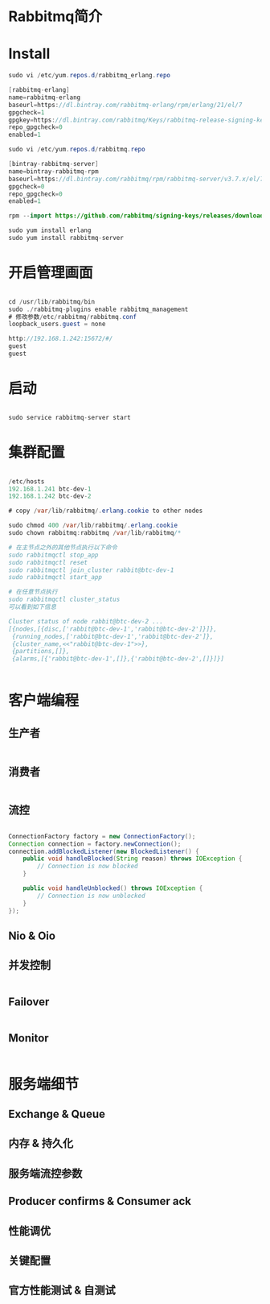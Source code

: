 # Rabbitmq简介



# Install
```java  
sudo vi /etc/yum.repos.d/rabbitmq_erlang.repo

[rabbitmq-erlang]
name=rabbitmq-erlang
baseurl=https://dl.bintray.com/rabbitmq-erlang/rpm/erlang/21/el/7
gpgcheck=1
gpgkey=https://dl.bintray.com/rabbitmq/Keys/rabbitmq-release-signing-key.asc
repo_gpgcheck=0
enabled=1

```

```java  
sudo vi /etc/yum.repos.d/rabbitmq.repo

[bintray-rabbitmq-server]
name=bintray-rabbitmq-rpm
baseurl=https://dl.bintray.com/rabbitmq/rpm/rabbitmq-server/v3.7.x/el/7/
gpgcheck=0
repo_gpgcheck=0
enabled=1

```

```java  
rpm --import https://github.com/rabbitmq/signing-keys/releases/download/2.0/rabbitmq-release-signing-key.asc

sudo yum install erlang
sudo yum install rabbitmq-server


```

# 开启管理画面

```java  

cd /usr/lib/rabbitmq/bin
sudo ./rabbitmq-plugins enable rabbitmq_management
# 修改参数/etc/rabbitmq/rabbitmq.conf
loopback_users.guest = none

http://192.168.1.242:15672/#/
guest
guest
```

# 启动
```java  

sudo service rabbitmq-server start

```

# 集群配置

```java  

/etc/hosts
192.168.1.241 btc-dev-1
192.168.1.242 btc-dev-2

# copy /var/lib/rabbitmq/.erlang.cookie to other nodes

sudo chmod 400 /var/lib/rabbitmq/.erlang.cookie
sudo chown rabbitmq:rabbitmq /var/lib/rabbitmq/*

# 在主节点之外的其他节点执行以下命令
sudo rabbitmqctl stop_app
sudo rabbitmqctl reset
sudo rabbitmqctl join_cluster rabbit@btc-dev-1
sudo rabbitmqctl start_app

# 在任意节点执行
sudo rabbitmqctl cluster_status
可以看到如下信息

Cluster status of node rabbit@btc-dev-2 ...
[{nodes,[{disc,['rabbit@btc-dev-1','rabbit@btc-dev-2']}]},
 {running_nodes,['rabbit@btc-dev-1','rabbit@btc-dev-2']},
 {cluster_name,<<"rabbit@btc-dev-1">>},
 {partitions,[]},
 {alarms,[{'rabbit@btc-dev-1',[]},{'rabbit@btc-dev-2',[]}]}]

```

```java

```

# 客户端编程

## 生产者

```java

```

## 消费者

```java

```

## 流控

```java  

ConnectionFactory factory = new ConnectionFactory();
Connection connection = factory.newConnection();
connection.addBlockedListener(new BlockedListener() {
    public void handleBlocked(String reason) throws IOException {
        // Connection is now blocked
    }

    public void handleUnblocked() throws IOException {
        // Connection is now unblocked
    }
});

```

## Nio & Oio

## 并发控制

```java  


```

## Failover

```java

```

## Monitor

```java

```

# 服务端细节

## Exchange & Queue

## 内存 & 持久化

## 服务端流控参数

## Producer confirms & Consumer ack

## 性能调优

## 关键配置

## 官方性能测试 & 自测试
